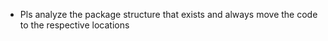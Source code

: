 - Pls analyze the package structure that exists and always move the code to the respective locations